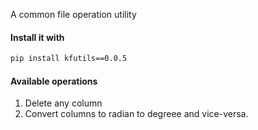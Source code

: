 A common file operation utility 


#### Install it with 
```bash
pip install kfutils==0.0.5
```

#### Available operations
1. Delete any column
2. Convert columns to radian to degreee and vice-versa.